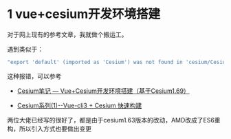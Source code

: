 # 1 vue+cesium开发环境搭建

对于网上现有的参考文章，我就做个搬运工。

遇到类似于：

``` js
"export 'default' (imported as 'Cesium') was not found in 'cesium/Cesium'
```

这种报错，可以参考

- [Cesium笔记 — Vue+Cesium开发环境搭建（基于Cesium1.69）](https://segmentfault.com/a/1190000022714154)

- [Cesium系列(1)--Vue-cli3 + Cesium 快速构建](https://jercky.top/2020/07/01/Cesium%E5%85%A5%E9%97%A8-1/)

 两位大佬已经写的很好了，都是由于cesium1.63版本的改动，AMD改成了ES6重构，所以引入方式也要做出变更
